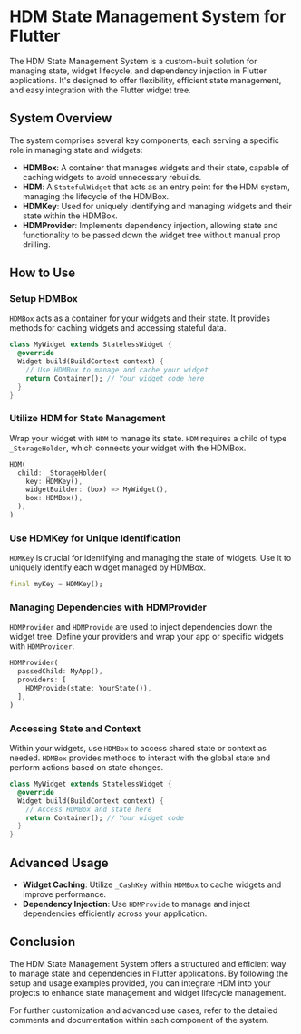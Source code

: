 
# HDM State Management System for Flutter

The HDM State Management System is a custom-built solution for managing state, widget lifecycle, and dependency injection in Flutter applications. It's designed to offer flexibility, efficient state management, and easy integration with the Flutter widget tree.

## System Overview

The system comprises several key components, each serving a specific role in managing state and widgets:

- **HDMBox**: A container that manages widgets and their state, capable of caching widgets to avoid unnecessary rebuilds.
- **HDM**: A `StatefulWidget` that acts as an entry point for the HDM system, managing the lifecycle of the HDMBox.
- **HDMKey**: Used for uniquely identifying and managing widgets and their state within the HDMBox.
- **HDMProvider**: Implements dependency injection, allowing state and functionality to be passed down the widget tree without manual prop drilling.

## How to Use

### Setup HDMBox

`HDMBox` acts as a container for your widgets and their state. It provides methods for caching widgets and accessing stateful data.

```dart
class MyWidget extends StatelessWidget {
  @override
  Widget build(BuildContext context) {
    // Use HDMBox to manage and cache your widget
    return Container(); // Your widget code here
  }
}
```

### Utilize HDM for State Management

Wrap your widget with `HDM` to manage its state. `HDM` requires a child of type `_StorageHolder`, which connects your widget with the HDMBox.

```dart
HDM(
  child: _StorageHolder(
    key: HDMKey(),
    widgetBuilder: (box) => MyWidget(),
    box: HDMBox(),
  ),
)
```

### Use HDMKey for Unique Identification

`HDMKey` is crucial for identifying and managing the state of widgets. Use it to uniquely identify each widget managed by HDMBox.

```dart
final myKey = HDMKey();
```

### Managing Dependencies with HDMProvider

`HDMProvider` and `HDMProvide` are used to inject dependencies down the widget tree. Define your providers and wrap your app or specific widgets with `HDMProvider`.

```dart
HDMProvider(
  passedChild: MyApp(),
  providers: [
    HDMProvide(state: YourState()),
  ],
)
```

### Accessing State and Context

Within your widgets, use `HDMBox` to access shared state or context as needed. `HDMBox` provides methods to interact with the global state and perform actions based on state changes.

```dart
class MyWidget extends StatelessWidget {
  @override
  Widget build(BuildContext context) {
    // Access HDMBox and state here
    return Container(); // Your widget code
  }
}
```

## Advanced Usage

- **Widget Caching**: Utilize `_CashKey` within `HDMBox` to cache widgets and improve performance.
- **Dependency Injection**: Use `HDMProvide` to manage and inject dependencies efficiently across your application.

## Conclusion

The HDM State Management System offers a structured and efficient way to manage state and dependencies in Flutter applications. By following the setup and usage examples provided, you can integrate HDM into your projects to enhance state management and widget lifecycle management.

For further customization and advanced use cases, refer to the detailed comments and documentation within each component of the system.